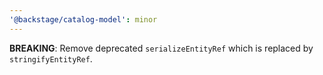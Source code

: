```yaml
---
'@backstage/catalog-model': minor
---
```


**BREAKING**: Remove deprecated `serializeEntityRef` which is replaced by `stringifyEntityRef`.
